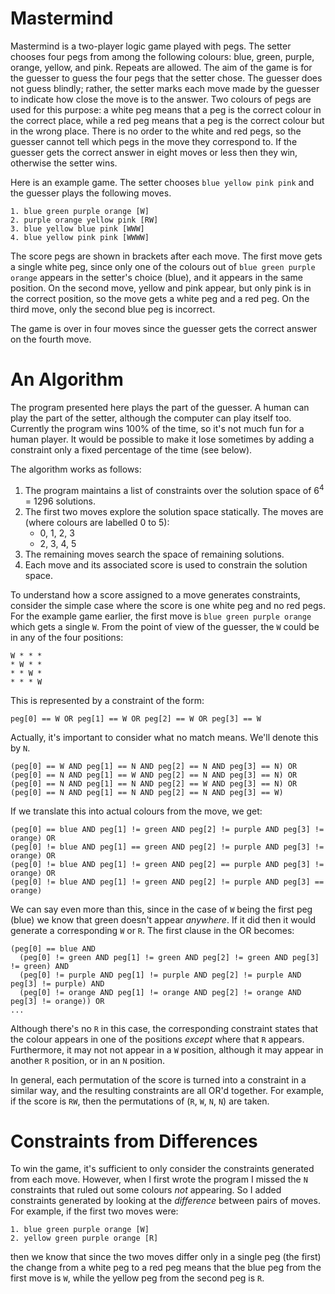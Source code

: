 Mastermind
==========

Mastermind is a two-player logic game played with pegs. The setter chooses four pegs from among the following colours:
blue, green, purple, orange, yellow, and pink. Repeats are allowed. The aim of the game is for the guesser to guess the
four pegs that the setter chose. The guesser does not guess blindly; rather, the setter marks each move made by the guesser
to indicate how close the move is to the answer. Two colours of pegs are used for this purpose: a white peg means that
a peg is the correct colour in the correct place, while a red peg means that a peg is the correct colour
but in the wrong place. There is no order to the white and red pegs, so the guesser cannot tell which pegs in the move they
correspond to. If the guesser gets the correct answer in eight moves or less then they win, otherwise the setter wins. 

Here is an example game. The setter chooses `blue yellow pink pink` and the guesser plays the following moves.

```
1. blue green purple orange [W]
2. purple orange yellow pink [RW]
3. blue yellow blue pink [WWW]
4. blue yellow pink pink [WWWW]
```

The score pegs are shown in brackets after each move. The first move gets a single white peg, since only one of the
colours out of `blue green purple orange` appears in the setter's choice (blue), and it appears in the same position.
On the second move, yellow and pink appear, but only pink is in the correct position, so the move gets a white peg and
a red peg. On the third move, only the second blue peg is incorrect.

The game is over in four moves since the guesser gets the correct answer on the fourth move.

An Algorithm
============

The program presented here plays the part of the guesser. A human can play the part of the setter, although the computer
can play itself too. Currently the program wins 100% of the time, so it's not much fun for a human player. It would be
possible to make it lose sometimes by adding a constraint only a fixed percentage of the time (see below).

The algorithm works as follows:

1. The program maintains a list of constraints over the solution space of 6<sup>4</sup> = 1296 solutions.
2. The first two moves explore the solution space statically. The moves are (where colours are labelled 0 to 5):
    * 0, 1, 2, 3
    * 2, 3, 4, 5
3. The remaining moves search the space of remaining solutions.
4. Each move and its associated score is used to constrain the solution space.

To understand how a score assigned to a move generates constraints,
consider the simple case where the score is one white peg and no red pegs. For the example game earlier, the first move
is `blue green purple orange` which gets a single `W`. From the point of view of the guesser, the `W` could be in any of
the four positions:

```
W * * *
* W * *
* * W *
* * * W
```

This is represented by a constraint of the form:

```
peg[0] == W OR peg[1] == W OR peg[2] == W OR peg[3] == W
```

Actually, it's important to consider what no match means. We'll denote this by `N`.

```
(peg[0] == W AND peg[1] == N AND peg[2] == N AND peg[3] == N) OR
(peg[0] == N AND peg[1] == W AND peg[2] == N AND peg[3] == N) OR
(peg[0] == N AND peg[1] == N AND peg[2] == W AND peg[3] == N) OR
(peg[0] == N AND peg[1] == N AND peg[2] == N AND peg[3] == W)
```

If we translate this into actual colours from the move, we get:

```
(peg[0] == blue AND peg[1] != green AND peg[2] != purple AND peg[3] != orange) OR
(peg[0] != blue AND peg[1] == green AND peg[2] != purple AND peg[3] != orange) OR
(peg[0] != blue AND peg[1] != green AND peg[2] == purple AND peg[3] != orange) OR
(peg[0] != blue AND peg[1] != green AND peg[2] != purple AND peg[3] == orange)
```

We can say even more than this, since in the case of `W` being the first peg (blue) we know that green doesn't appear
_anywhere_. If it did then it would generate a corresponding `W` or `R`. The first clause in the OR becomes:

```
(peg[0] == blue AND
  (peg[0] != green AND peg[1] != green AND peg[2] != green AND peg[3] != green) AND
  (peg[0] != purple AND peg[1] != purple AND peg[2] != purple AND peg[3] != purple) AND
  (peg[0] != orange AND peg[1] != orange AND peg[2] != orange AND peg[3] != orange)) OR
...
```

Although there's no `R` in this case, the corresponding constraint states that the colour appears in one of the positions
_except_ where that `R` appears. Furthermore, it may not not appear in a `W` position, although it may appear in another
`R` position, or in an `N` position.

In general, each permutation of the score is turned into a constraint in a similar way, and the resulting constraints
are all OR'd together. For example, if the score is `RW`, then the permutations of (`R`, `W`, `N`, `N`) are taken.

Constraints from Differences
============================

To win the game, it's sufficient to only consider the constraints generated from each move. However, when I first wrote
the program I missed the `N` constraints that ruled out some colours _not_ appearing. So I added constraints generated
by looking at the _difference_ between pairs of moves. For example, if the first two moves were:

```
1. blue green purple orange [W]
2. yellow green purple orange [R]
```

then we know that since the two moves differ only in a single peg (the first) the change from a white peg to a red peg
means that the blue peg from the first move is `W`, while the yellow peg from the second peg is `R`. 

 


